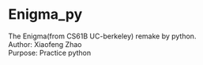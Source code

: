 # Enigma_py
The Enigma(from CS61B UC-berkeley) remake by python.  
Author: Xiaofeng Zhao  
Purpose: Practice python  
